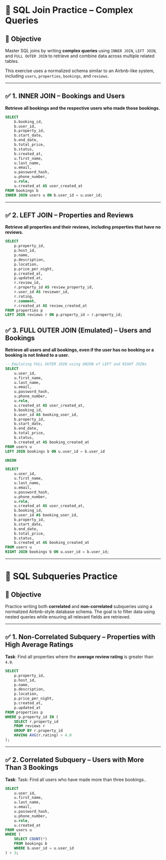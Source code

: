 # 🧩 SQL Join Practice – Complex Queries

## 🎯 Objective

Master SQL joins by writing **complex queries** using `INNER JOIN`, `LEFT JOIN`, and `FULL OUTER JOIN` to retrieve and combine data across multiple related tables.

This exercise uses a normalized schema similar to an Airbnb-like system, including `users`, `properties`, `bookings`, and `reviews`.

---

## ✅ 1. INNER JOIN – Bookings and Users

**Retrieve all bookings and the respective users who made those bookings.**

```sql
SELECT
    b.booking_id,
    b.user_id,
    b.property_id,
    b.start_date,
    b.end_date,
    b.total_price,
    b.status,
    b.created_at,
    u.first_name,
    u.last_name,
    u.email,
    u.password_hash,
    u.phone_number,
    u.role,
    u.created_at AS user_created_at
FROM bookings b
INNER JOIN users u ON b.user_id = u.user_id;
```

---

## ✅ 2. LEFT JOIN – Properties and Reviews

**Retrieve all properties and their reviews, including properties that have no reviews.**

```sql
SELECT
    p.property_id,
    p.host_id,
    p.name,
    p.description,
    p.location,
    p.price_per_night,
    p.created_at,
    p.updated_at,
    r.review_id,
    r.property_id AS review_property_id,
    r.user_id AS reviewer_id,
    r.rating,
    r.comment,
    r.created_at AS review_created_at
FROM properties p
LEFT JOIN reviews r ON p.property_id = r.property_id;
```

## ✅ 3. FULL OUTER JOIN (Emulated) – Users and Bookings

**Retrieve all users and all bookings, even if the user has no booking or a booking is not linked to a user.**

```sql
-- Emulating FULL OUTER JOIN using UNION of LEFT and RIGHT JOINs
SELECT
    u.user_id,
    u.first_name,
    u.last_name,
    u.email,
    u.password_hash,
    u.phone_number,
    u.role,
    u.created_at AS user_created_at,
    b.booking_id,
    b.user_id AS booking_user_id,
    b.property_id,
    b.start_date,
    b.end_date,
    b.total_price,
    b.status,
    b.created_at AS booking_created_at
FROM users u
LEFT JOIN bookings b ON u.user_id = b.user_id

UNION

SELECT
    u.user_id,
    u.first_name,
    u.last_name,
    u.email,
    u.password_hash,
    u.phone_number,
    u.role,
    u.created_at AS user_created_at,
    b.booking_id,
    b.user_id AS booking_user_id,
    b.property_id,
    b.start_date,
    b.end_date,
    b.total_price,
    b.status,
    b.created_at AS booking_created_at
FROM users u
RIGHT JOIN bookings b ON u.user_id = b.user_id;
```

---

# 🔄 SQL Subqueries Practice

## 🎯 Objective

Practice writing both **correlated** and **non-correlated** subqueries using a normalized Airbnb-style database schema. The goal is to filter data using nested queries while ensuring all relevant fields are retrieved.

---

## ✅ 1. Non-Correlated Subquery – Properties with High Average Ratings

**Task**: Find all properties where the **average review rating** is greater than `4.0`.

```sql
SELECT
    p.property_id,
    p.host_id,
    p.name,
    p.description,
    p.location,
    p.price_per_night,
    p.created_at,
    p.updated_at
FROM properties p
WHERE p.property_id IN (
    SELECT r.property_id
    FROM reviews r
    GROUP BY r.property_id
    HAVING AVG(r.rating) > 4.0
);
```

---

## ✅ 2. Correlated Subquery – Users with More Than 3 Bookings

**Task**: Task: Find all users who have made more than three bookings..

```sql
SELECT
    u.user_id,
    u.first_name,
    u.last_name,
    u.email,
    u.password_hash,
    u.phone_number,
    u.role,
    u.created_at
FROM users u
WHERE (
    SELECT COUNT(*)
    FROM bookings b
    WHERE b.user_id = u.user_id
) > 3;

```
